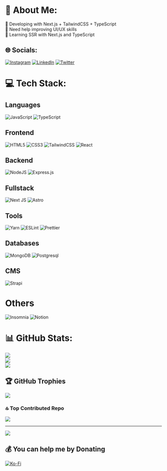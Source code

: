 # 💫 About Me:
🔭 Developing with Next.js + TailwindCSS + TypeScript<br>🤝 Need help improving UI/UX skills<br>🌱 Learning SSR with Next.js and TypeScript<br>

## 🌐 Socials:
[![Instagram](https://img.shields.io/badge/Instagram-E4405F.svg?logo=Instagram&logoColor=white)](https://instagram.com/higherrorua)
[![LinkedIn](https://img.shields.io/badge/LinkedIn-0077B5.svg?logo=linkedin&logoColor=white)](https://linkedin.com/in/vitaliy-hordiyk)
[![Twitter](https://img.shields.io/badge/Twitter-1DA1F2.svg?logo=Twitter&logoColor=white)](https://twitter.com/higherror) 

# 💻 Tech Stack:
## Languages
![JavaScript](https://img.shields.io/badge/javascript-F7DF1E.svg?style=for-the-badge&logo=javascript&logoColor=black&textXolor=black)
![TypeScript](https://img.shields.io/badge/typescript-007ACC.svg?style=for-the-badge&logo=typescript&logoColor=white) 

## Frontend
![HTML5](https://img.shields.io/badge/html%205-E34F26.svg?style=for-the-badge&logo=html5&logoColor=white)
![CSS3](https://img.shields.io/badge/css%203-1572B6.svg?style=for-the-badge&logo=css3&logoColor=white)
![TailwindCSS](https://img.shields.io/badge/tailwind%20css-38B2AC.svg?style=for-the-badge&logo=tailwind-css&logoColor=white) 
![React](https://img.shields.io/badge/react-61DAFB.svg?style=for-the-badge&logo=react&logoColor=black)

## Backend
![NodeJS](https://img.shields.io/badge/node.js-339933?style=for-the-badge&logo=node.js&logoColor=white)
![Express.js](https://img.shields.io/badge/express.js-000000.svg?style=for-the-badge&logo=express&logoColor=61DAFB)

## Fullstack
![Next JS](https://img.shields.io/badge/Next-black?style=for-the-badge&logo=next.js&logoColor=white)
![Astro](https://img.shields.io/badge/astro-BC52EE?style=for-the-badge&logo=Astro&logoColor=white) 

## Tools
![Yarn](https://img.shields.io/badge/yarn-2C8EBB.svg?style=for-the-badge&logo=yarn&logoColor=white)
![ESLint](https://img.shields.io/badge/ESLint-4B32C3?style=for-the-badge&logo=eslint&logoColor=white)
![Prettier](https://img.shields.io/badge/prettier-F7B93E?style=for-the-badge&logo=Prettier&logoColor=black)

## Databases
![MongoDB](https://img.shields.io/badge/MongoDB-47A248.svg?style=for-the-badge&logo=mongodb&logoColor=white) 
![Postgresql](https://img.shields.io/badge/postgresql-4169E1.svg?style=for-the-badge&logo=PostgreSQL&logoColor=white) 

## CMS 
![Strapi](https://img.shields.io/badge/strapi-4945FF.svg?style=for-the-badge&logo=Strapi&logoColor=white) 

# Others
![Insomnia](https://img.shields.io/badge/Insomnia-4000BF?style=for-the-badge&logo=insomnia&logoColor=white)
![Notion](https://img.shields.io/badge/Notion-000000.svg?style=for-the-badge&logo=notion&logoColor=white)

# 📊 GitHub Stats:
![](https://github-readme-stats.vercel.app/api?username=higherror&theme=radical&hide_border=false&include_all_commits=false&count_private=true)<br/>
![](https://github-readme-streak-stats.herokuapp.com/?user=higherror&theme=radical&hide_border=false)<br/>
![](https://github-readme-stats.vercel.app/api/top-langs/?username=higherror&theme=radical&hide_border=false&include_all_commits=false&count_private=true&layout=compact)

## 🏆 GitHub Trophies
![](https://github-profile-trophy.vercel.app/?username=higherror&theme=radical&no-frame=false&no-bg=true&margin-w=4)

### 🔝 Top Contributed Repo
![](https://github-contributor-stats.vercel.app/api?username=higherror&limit=5&theme=radical&combine_all_yearly_contributions=true)

---
[![](https://visitcount.itsvg.in/api?id=higherror&icon=5&color=6)](https://visitcount.itsvg.in)

  ## 💰 You can help me by Donating
  [![Ko-Fi](https://img.shields.io/badge/Ko--fi-F16061?style=for-the-badge&logo=ko-fi&logoColor=white)](https://ko-fi.com/higherror) 

  
<!-- Proudly created with GPRM ( https://gprm.itsvg.in ) -->
